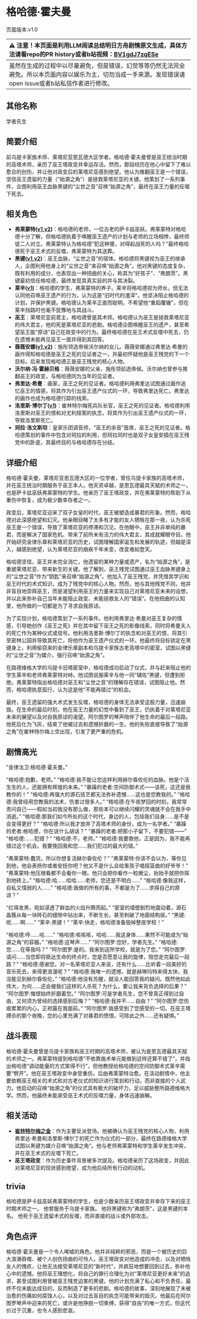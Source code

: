 # 格哈德·霍夫曼
页面版本:v1.0
 

| :warning: 注意！本页面是利用LLM阅读总结明日方舟剧情原文生成，具体方法请看repo的PR history或者b站视频：[BV1gdJ7zqESe](https://www.bilibili.com/video/BV1gdJ7zqESe/)         |
|:----------------------------|
| 虽然在生成的过程中以尽量避免，但是错误，幻觉等等仍然无法完全避免。所以本页面内容以娱乐为主，切勿当成一手来源。发现错误请open issue或者b站私信作者进行修改。|



## 其他名称
学者先生
## 简要介绍
前乌提卡家族术师、莱塔尼亚恩瓦德大区学者。格哈德·霍夫曼曾是巫王统治时期的高塔术师，亲历了巫王塔政变并幸运存活。然而，那段经历在他心中留下了难以愈合的创伤，并让他对政变后的莱塔尼亚感到绝望。他认为推翻巫王是一个错误，坚信巫王遗留的力量（“始源之角”）是拯救莱塔尼亚的关键。他策划了一系列事件，企图利用巫王血脉黑键的“尘世之音”召唤“始源之角”，最终在巫王力量的反噬下死去。
## 相关角色
-   **弗莱蒙特([v1](extended_char_fu_lai_meng_te.md),[v2](../char_v3/extended_char_fu_lai_meng_te.md))**：格哈德的老师，一位古老的萨卡兹巫妖。弗莱蒙特对格哈德十分了解，但格哈德执着于唤醒巫王遗产的计划与老师的立场相悖，最终师徒二人对立。弗莱蒙特认为格哈德“犯这种傻，对得起战死的人吗？”最终格哈德死于巫王术式的反噬，弗莱蒙特为其送葬。
-   **黑键([v1](char_4046_ebnhlz.md),[v2](../char_v3/char_4046_ebnhlz.md))**：巫王血脉，“尘世之音”的宿体。格哈德将黑键视为巫王的继承人，企图利用他身上的“尘世之音”来召唤“始源之角”。他对黑键的态度复杂，既有利用的成分，也表现出一种扭曲的关心，称其为“好孩子”、“弗朗茨”。黑键最初信任格哈德，最终发现其真实目的并与其决裂。
-   **莱辛([v1](extended_char_lai_xin.md))**：格哈德的学生，弗莱蒙特的养子。莱辛将格哈德视为师长，但无法认同他召唤巫王遗产的行为，认为这是“旧时代的渣滓”。他坚决阻止格哈德的计划，并保护黑键。格哈德认为莱辛正直而聪明，不希望他“重蹈覆辙”，但在莱辛挡路时也毫不犹豫地与其战斗。
-   **巫王**：莱塔尼亚前君主，格哈德曾是其术师。格哈德认为巫王是拯救莱塔尼亚的伟大君主，他的死是莱塔尼亚的悲剧。格哈德企图唤醒巫王的遗产，甚至希望巫王能“原谅”自己在政变中的行为。最终格哈德在巫王术式反噬中死去，仍在遗憾未能再见巫王一面并得到其回答。
-   **薇薇安娜([v1](char_4098_vvana.md),[v2](../char_v3/char_4098_vvana.md))**：施彤领选帝侯沃尔纳的女儿。薇薇安娜通过弗里达·希曼的画作得知格哈德是巫王之死的见证者之一，并最初怀疑他是巫王残党的下一个目标。后来发现格哈德正是巫王残党的核心人物。
-   **沃尔纳·冯·霍赫贝格**：薇薇安娜的父亲，施彤领前选帝侯。沃尔纳也曾参与推翻巫王的政变，与格哈德同为当年的见证者。
-   **弗里达·希曼**：画家，巫王之死的见证者。格哈德利用弗里达试图通过画作追忆巫王的情感，将其作为引出巫王遗产仪式的一环，导致弗里达死亡。弗里达的画作也成为格哈德行踪的线索。
-   **洛里斯·博尔丁([v1](extended_char_371d32.md))**：崔林特尔梅宪兵队长官，巫王之死的见证者。格哈德利用洛里斯对巫王的恨和对尤利娅案的执念，将其作为引出巫王遗产仪式的一环，导致洛里斯死亡。
-   **珂拉·洛文斯坦**：皇家乐团调音师，“巫王的余音”首席，巫王之死的见证者。格哈德策划的事件中包含对珂拉的利用，但珂拉同时也是双子女皇安插在巫王残党中的卧底，其最终目的与格哈德存在分歧。
## 详细介绍
格哈德·霍夫曼，莱塔尼亚恩瓦德大区的一位学者，曾任乌提卡家族的高塔术师，并在巫王统治时期服务于巫王本人。他天资卓越，是恩瓦德最具天赋的术师之一，也是萨卡兹巫妖弗莱蒙特的学生。他亲历了巫王塔政变，并在弗莱蒙特的帮助下从重伤中恢复，成为极少数幸存者之一。

政变后，莱塔尼亚迎来了双子女皇的时代，巫王被塑造成暴君的形象。然而，格哈德对此深感绝望和幻灭。他亲眼目睹了太多有才能的友人牺牲在那一夜，认为杀死巫王是一个错误，导致了莱塔尼亚的停滞和沉沦。在他眼中，巫王并非单纯的暴君，而是解决了国家危机、带来了前所未有活力的伟大君主，其成就耀眼夺目。他开始研究金律乐章和莱塔尼亚的历史，试图理解国家诞生和发展的轨迹，但越是深入，越感到绝望，认为莱塔尼亚的痼疾千年未变，改变难如登天。

格哈德坚信，巫王并未完全消亡，他遗留的某种力量或遗产，名为“始源之角”，是重塑莱塔尼亚、带来新生的关键。他了解到，巫王残党试图通过巫王血脉黑键身上的“尘世之音”作为“钥匙”来召唤“始源之角”。他加入了巫王残党，并凭借其学识和巫王时代的术式知识，成为了残党中的核心人物。然而，他与其他残党不同，他并非盲目地崇拜巫王，而是渴望利用巫王的力量来实现自己对莱塔尼亚未来的设想，并以此来弥补自己当年未能阻止政变、未能拯救友人的“错误”。在他扭曲的认知里，他所做的一切都是为了寻求自我原谅。

为了实现计划，格哈德策划了一系列事件。他利用弗里达·希曼对巫王复杂的情感，引导她创作《巫王之死》并在其中留下巫王之死的影像线索，同时将希曼夫人的死亡作为某种仪式或信号。他利用洛里斯·博尔丁的执念和对巫王的恨，将其引至密林公园并导致其死亡，将他作为巫王遗产仪式的一环。他最终将目标锁定在黑键身上，利用偷窃来的金律乐章副本和乌提卡家族古老高塔中的密室，试图以黑键的“尘世之音”为媒介，强行召唤“始源之角”。

在路德维格大学的乌提卡旧塔密室中，格哈德成功启动了仪式，并与赶来阻止他的学生莱辛和老师弗莱蒙特对峙。他试图说服莱辛与他一同“辅佐”黑键，但遭到拒绝。弗莱蒙特指出格哈德对巫王和“尘世之音”的理解存在错误，试图阻止他。然而，格哈德执意孤行，认为这是他“不能再错过”的机会。

最终，巫王遗留的强大术式发生反噬，格哈德的身体无法承受这股力量，迅速崩毁。在生命的最后时刻，他在巫王力量的幻觉中看到了巫王，仍执着于对莱塔尼亚未来的展望以及对自我原谅的渴望。阿尔图罗的琴声陪伴了他生命的最后一段路。他死后化为飞灰，结束了他被过去和遗憾折磨的一生。他的失败直接导致了“始源之角”在崔林特尔梅上空出现，引发了更严重的危机。
## 剧情高光
“金律法卫:格哈德·霍夫曼。”

“格哈德:抱歉，老师。”
“格哈德:我不能让您这样利用赫尔昏佐伦的血脉。他是个活生生的人，还能拥有辉煌的未来。”
“暴躁的老者:空间防御术式——该死，这还是我教你的！”
“格哈德:再强大的源石技艺都无法弥补遗憾......这也是您教我的。”
“格哈德:我曾经用您教我的法术，伤害过很多人。”
“格哈德:在午夜梦回的时刻，我常常责问自己——假如当初我没有那么做，那些本可以继续闪耀的灵魂就不会在我手中消逝。”
“格哈德:那我们如今所处的这个时代，身边的人，包括我们自身......是不是会变得更好？”
“格哈德:所以我才放弃了高塔术师的身份，成为一名学者。”
“暴躁的老者:格哈德，你在说什么胡话？”
“暴躁的老者:把那小子留下，不要犯错——”
“格哈德:......犯错？”
“格哈德:不，老师。”
“格哈德:我要救他，正是因为，我不能再错过这个机会。我要挽回我和您......我们犯过的最大的错。”

“弗莱蒙特:蠢货。所以你想复活赫尔昏佐伦？”
“弗莱蒙特:你该不会以为，等你见到他，他会表扬你或者安抚你吧？他又不是什么会给笨孩子唱摇篮曲的好爷爷！”
“弗莱蒙特:他压根看都不会看你一眼。他只会把你看作一粒微尘，抬抬手就把你挥到地砖上。”
“格哈德:哈......哈哈......老师，您还是不明白......”
“格哈德:像我这样，自私又懦弱的人......”
“格哈德:我做的所有的事，不都是为了......求得自己的原谅？”

“红得发黑，宛如浸透了鲜血的火焰升腾而起。”
“密室的墙壁剧烈地震动着，源石晶簇从每一块砖石的缝隙中钻出来，不断生长，甚至刺破了地面结构层。”
“黑键:呃......啊......”
“莱辛:黑键！”
“莱辛:快走，格哈德准备毁掉整座学校！”

“格哈德:呼......哈......”
“格哈德:咳咳咳，哈哈......我这身体......果然不可能成为“始源之角”的容器。”
“格哈德:这琴声......”
“阿尔图罗:您好，学者先生。”
“格哈德:您......在等我吗？”
“阿尔图罗:是的。我来到这所学校，就是为了您。”
“阿尔图罗:请问......当您即将抵达生命的终点时，您是否愿意让我的旋律，陪您走完最后一段路？”
“格哈德:感谢您。对一名莱塔尼亚人来说，还有什么......比听着一段美好的音乐死去，来得更浪漫呢？”
“格哈德:我唯一的遗憾，就是赫琳玛特来得太快，我没能见到赫尔昏佐伦。”
“格哈德:他没有苏醒，就没人能回答我的疑问。既然他如此伟大，为何......还会被我们这样的人杀死？为什么，要让我来背负选择的后果？”
“阿尔图罗:悔恨始终折磨着您。”
“阿尔图罗:可是学者先生，您不曾真正得到过自由，又何须为曾经的选择感到后悔？”
“格哈德:我并不......自由？”
“阿尔图罗:您伤痕累累的内心，正袒露在我面前。”
“阿尔图罗:我感受到了您感受的一切。在巫王塔搏杀的那个夜晚，您的心里充满了对暴君的愤恨。可除此之外......还有疑惧。”
## 战斗表现
格哈德·霍夫曼曾是乌提卡家族和巫王时期的高塔术师，被认为是恩瓦德最具天赋的术师之一。弗莱蒙特提到格哈德“不依靠施术单元能做到这样还算不错了”，并指出格哈德“调动能量的方式笨得不行”，但他教授给格哈德的空间防御术式莱辛需要“劈开”。他在巫王塔政变中身受重伤，后由弗莱蒙特治愈。在活动剧情中，他主要依赖巫王相关的术式和对古老仪式的知识进行策划和行动，而非直接的个人武力。他启动的召唤“始源之角”的仪式具有极大的破坏力，足以威胁整所路德维格大学。然而，他最终未能承受巫王术式的反噬力量，身体迅速崩解。
## 相关活动
-   **[崔林特尔梅之金](../stories/act29side.md)**：作为主要反派登场。他被确认为巫王残党的核心人物，利用弗里达·希曼和洛里斯·博尔丁的死亡作为仪式的一部分，最终在路德维格大学试图以黑键为媒介召唤“始源之角”。他与老师弗莱蒙特和学生莱辛发生冲突，并在巫王术式的反噬下死亡。
-   **巫王塔政变**：作为历史事件背景被多次提及。格哈德亲历了这场政变，并因此对莱塔尼亚的现状感到绝望，成为他后续所有行动的动机。
## trivia
格哈德是萨卡兹巫妖弗莱蒙特的学生，也是少数亲历巫王塔政变并幸存下来的巫王时期术师之一。
他曾服务于乌提卡家族。
他将黑键称为“弗朗茨”，这是黑键的本名。
他死于巫王遗留术式的反噬，而非直接的战斗或外部攻击。
## 角色点评
格哈德·霍夫曼是一个令人唏嘘的角色。他并非纯粹的邪恶，而是一个被历史的巨大浪潮吞噬、被个人创伤扭曲的可怜人。巫王塔政变对他造成的冲击，以及对牺牲友人的愧疚，让他无法接受莱塔尼亚的“新时代”，并疯狂地想要回到过去，弥补他心中的遗憾。他将巫王理想化，将自己的罪行合理化为对“莱塔尼亚更好未来”的追求，甚至试图利用曾被巫王残党迫害的黑键。他的计划充满了私心和不负责任，最终不仅未能达成目的，反而制造了更多的悲剧。格哈德的故事，深刻地展现了未被治愈的伤痛如何腐蚀人心，以及对过去盲目的执念可能带来的毁灭。他最后在阿尔图罗琴声中迎来的死亡，或许是他挣脱一切束缚，获得“自由”的唯一方式，但这代价过于沉重，也令人感到悲哀。